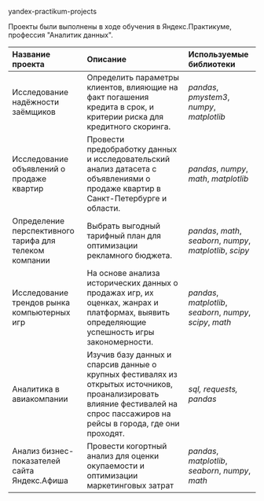 yandex-practikum-projects

Проекты были выполнены в ходе обучения в Яндекс.Практикуме, профессия "Аналитик данных".

| Название проекта | Описание | Используемые библиотеки |
| :---------------------- | :---------------------- | :---------------------- |
| Исследование надёжности заёмщиков | Определить параметры клиентов, влияющие на факт погашения кредита в срок, и критерии риска для кредитного скоринга. | *pandas*, *pmystem3*, *numpy*, *matplotlib* |
| Исследование объявлений о продаже квартир | Провести предобработку данных  и исследовательский анализ датасета с объявлениями о продаже квартир в Санкт-Петербурге и области. | *pandas*, *numpy*, *math*, *matplotlib* |
| Определение перспективного тарифа для телеком компании | Выбрать выгодный тарифный план для оптимизации рекламного бюджета. | *pandas*, *math*, *seaborn*, *numpy*, *matplotlib*, *scipy* |
| Исследование трендов рынка компьютерных игр | На основе анализа исторических данных о продажах игр, их оценках, жанрах и платформах, выявить определяющие успешность игры закономерности. | *pandas*, *matplotlib*, *seaborn*, *numpy*, *scipy*, *math* |
| Аналитика в авиакомпании                               | Изучив базу данных и спарсив данные о крупных фестивалях из открытых источников, проанализировать влияние фестивалей на спрос пассажиров на рейсы в города, где они проходят. | *sql, requests, pandas*                                     |
| Анализ бизнес-показателей сайта Яндекс.Афиша           | Провести когортный анализ для оценки окупаемости и оптимизации маркетинговых затрат | *pandas*, *matplotlib*, *seaborn*, *numpy*, *math*          |
